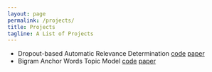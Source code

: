 ```yaml
---
layout: page
permalink: /projects/
title: Projects
tagline: A List of Projects
---
```


- Dropout-based Automatic Relevance Determination 
[code](https://github.com/DMolchanovSk/vd-ard-bdl16) [paper](http://bayesiandeeplearning.org/papers/BDL_18.pdf)
- Bigram Anchor Words Topic Model
[code](https://github.com/ars-ashuha/bigram-anchor-words) 
[paper](https://github.com/ars-ashuha/bigram-anchor-words/blob/master/bigram-anchor-words.pdf)



